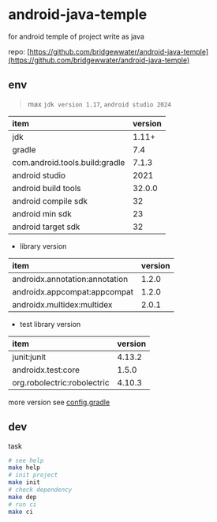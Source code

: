 # android-java-temple

for android temple of project write as java

repo: [https://github.com/bridgewwater/android-java-temple](https://github.com/bridgewwater/android-java-temple)

## env

> max `jdk version 1.17`, `android studio 2024`

| item                           | version |
|:-------------------------------|:--------|
| jdk                            | 1.11+   |
| gradle                         | 7.4     |
| com.android.tools.build:gradle | 7.1.3   |
| android studio                 | 2021    |
| android build tools            | 32.0.0  |
| android compile sdk            | 32      |
| android min sdk                | 23      |
| android target sdk             | 32      |

- library version

| item                           | version |
|:-------------------------------|:--------|
| androidx.annotation:annotation | 1.2.0   |
| androidx.appcompat:appcompat   | 1.2.0   |
| androidx.multidex:multidex     | 2.0.1   |

- test library version

| item                        | version |
|:----------------------------|:--------|
| junit:junit                 | 4.13.2  |
| androidx.test:core          | 1.5.0   |
| org.robolectric:robolectric | 4.10.3  |

more version see [config.gradle](config.gradle)

## dev

task

```bash
# see help
make help
# init project
make init
# check dependency
make dep
# run ci
make ci
```